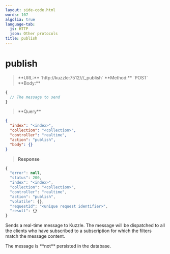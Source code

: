 ```yaml
---
layout: side-code.html
words: 107
algolia: true
language-tab:
  js: HTTP
  json: Other protocols
title: publish
---
```



# publish


<blockquote class="js">
<p>
**URL:** `http://kuzzle:7512/<index>/<collection>/_publish`  
**Method:** `POST`  
**Body:**
</p>
</blockquote>


```js
{
  // The message to send
}
```



<blockquote class="json">
<p>
**Query**
</p>
</blockquote>


```json
{
  "index": "<index>",
  "collection": "<collection>",
  "controller": "realtime",
  "action": "publish",
  "body": {}
}
```

>**Response**

```javascript
{
  "error": null,
  "status": 200,
  "index": "<index>",
  "collection": "<collection>",
  "controller": "realtime",
  "action": "publish",
  "volatile": {},
  "requestId": "<unique request identifier>",
  "result": {}
}
```

Sends a real-time message to Kuzzle. The message will be dispatched to all the clients
who have subscribed to a subscription for which the filters match the message content.

<aside class="warning">
  The message is **not** persisted in the database.
</aside>

